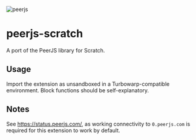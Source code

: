 ![peerjs](https://github.com/user-attachments/assets/8572d32f-f8b0-4bac-aabf-653f29578299)

# peerjs-scratch
A port of the PeerJS library for Scratch.

## Usage
Import the extension as unsandboxed in a Turbowarp-compatible environment. Block functions should be self-explanatory. 

## Notes
See https://status.peerjs.com/, as working connectivity to `0.peerjs.com` is required for this extension to work by default.
